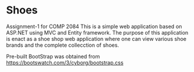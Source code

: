# Shoes
Assignment-1 for COMP 2084
This is a simple web application based on ASP.NET using MVC and Entity framework.
The purpose of this application is enact as a shoe shop web application where one can
view various shoe brands and the complete collecction of shoes.


Pre-built BootStrap was obtained from https://bootswatch.com/3/cyborg/bootstrap.css

